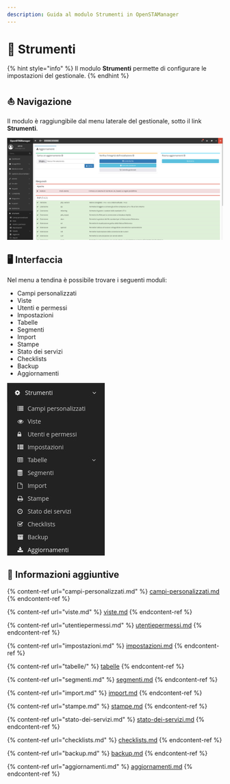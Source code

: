 ```yaml
---
description: Guida al modulo Strumenti in OpenSTAManager
---
```


# 🔨 Strumenti

{% hint style="info" %}
Il modulo **Strumenti** permette di configurare le impostazioni del gestionale.
{% endhint %}

## ⛵ Navigazione

Il modulo è raggiungibile dal menu laterale del gestionale, sotto il link **Strumenti**.

![](<../../../.gitbook/assets/image (448).png>)

## 🖥️ Interfaccia

Nel menu a tendina è possibile trovare i seguenti moduli:

* Campi personalizzati
* Viste
* Utenti e permessi
* Impostazioni
* Tabelle
* Segmenti
* Import
* Stampe
* Stato dei servizi
* Checklists
* Backup
* Aggiornamenti

&#x20;                                                                <img src="../../../.gitbook/assets/image (494).png" alt="" data-size="original">

## 🔽 Informazioni aggiuntive

{% content-ref url="campi-personalizzati.md" %}
[campi-personalizzati.md](campi-personalizzati.md)
{% endcontent-ref %}

{% content-ref url="viste.md" %}
[viste.md](viste.md)
{% endcontent-ref %}

{% content-ref url="utentiepermessi.md" %}
[utentiepermessi.md](utentiepermessi.md)
{% endcontent-ref %}

{% content-ref url="impostazioni.md" %}
[impostazioni.md](impostazioni.md)
{% endcontent-ref %}

{% content-ref url="tabelle/" %}
[tabelle](tabelle/)
{% endcontent-ref %}

{% content-ref url="segmenti.md" %}
[segmenti.md](segmenti.md)
{% endcontent-ref %}

{% content-ref url="import.md" %}
[import.md](import.md)
{% endcontent-ref %}

{% content-ref url="stampe.md" %}
[stampe.md](stampe.md)
{% endcontent-ref %}

{% content-ref url="stato-dei-servizi.md" %}
[stato-dei-servizi.md](stato-dei-servizi.md)
{% endcontent-ref %}

{% content-ref url="checklists.md" %}
[checklists.md](checklists.md)
{% endcontent-ref %}

{% content-ref url="backup.md" %}
[backup.md](backup.md)
{% endcontent-ref %}

{% content-ref url="aggiornamenti.md" %}
[aggiornamenti.md](aggiornamenti.md)
{% endcontent-ref %}
